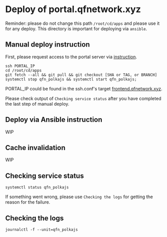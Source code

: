 # Deploy of portal.qfnetwork.xyz

Reminder: please do not change this path `/root/cd/apps` and please use it for any deploy. This directory is important for deploying via `ansible`.

## Manual deploy instruction

First, please request access to the portal server via [instruction](https://github.com/QuantumFusion-network/infra/blob/main/docs/key_management_basic.md).

```console
ssh PORTAL_IP
cd /root/cd/apps
git fetch --all && git pull && git checkout [SHA or TAG, or BRANCH]
systemctl stop qfn_polkajs && systemctl start qfn_polkajs;
```

PORTAL_IP could be found in the ssh.conf's target [frontend.qfnetwork.xyz](https://github.com/QuantumFusion-network/infra/blob/main/confs/ssh/config#L53).

Please check output of `Checking service status` after you have completed the last step of manual deploy.

## Deploy via Ansible instruction

WIP

## Cache invalidation

WIP

## Checking service status

```console
systemctl status qfn_polkajs
```

If something went wrong, please use `Checking the logs` for getting the reason for the failure.

## Checking the logs

```console
journalctl -f --unit=qfn_polkajs
```

